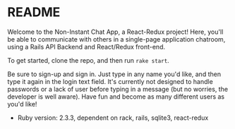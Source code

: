 # README

Welcome to the Non-Instant Chat App, a React-Redux project! Here, you'll be able to communicate with others in a single-page application chatroom, using a Rails API Backend and React/Redux front-end.

To get started, clone the repo, and then run ```rake start```.

Be sure to sign-up and sign in. Just type in any name you'd like, and then type it again in the login text field. It's currently not designed to handle passwords or a lack of user before typing in a message (but no worries, the developer is well aware). Have fun and become as many different users as you'd like!


* Ruby version: 2.3.3, dependent on rack, rails, sqlite3, react-redux
